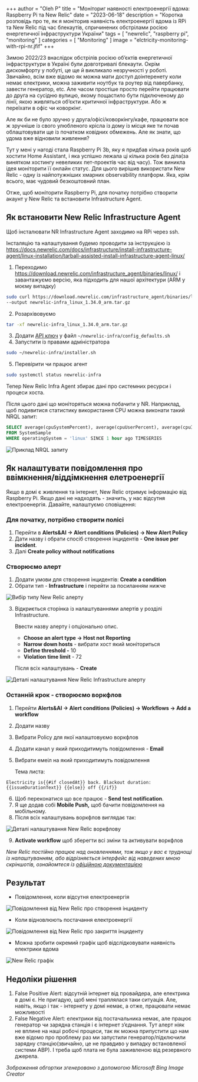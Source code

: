 +++
author = "Oleh P"
title = "Моніториг наявності електроенергії вдома: Raspberry Pi та New Relic"
date = "2023-06-18"
description = "Коротка розповідь про те, як я моніторив наявність електроенергії вдома із RPi та New Relic під час блекаутів, спричинених обстрілами росією енергетичної інфраструктури України"
tags = [
    "newrelic",
    "raspberry pi",
    "monitoring"
]
categories = [
    "Monitoring"
]
image = "elctricity-monitoring-with-rpi-nr.jfif"
+++


Зимою 2022/23 внаслідок обстрілів росією об’єктів енергетичної інфраструктури в Україні були довготривалі блекаути.
Окрім дискомфорту у побуті, це ще й викликало незручності у роботі. Звичайно, всім вже відомо як можна мати доступ доінтеренету коли немає електрики, можна заживити ноутбук та роутер від павербанку, завести генератор, etc. Але часом простіше просто перейти працювати до друга на сусідню вулицю, якому пощастило бути підключеному до лінії, якою живляться об’єкти критичної інфраструктури. Або ж переїхати в офіс чи коворкінг. 

Але як би не було зручно у друга/офісі/коворкінгу/кафе, працювати все ж зручніше із свого улюбленого крісла із дому із місця яке ти почав облаштовувати ще із початком ковідних обмежень. Але як знати, що удома вже відновили живлення?

Тут у мені у нагоді стала Raspberry Pi 3b, яку я придбав кілька років щоб хостити Home Assistant, і яка успішно лежала ці кілька років без діла(за винятком хостингу невеликих пет-проектів час від часу). Тож виникла ідея моніторити її онлайн статус. Для цього вирішив використати New Relic - одну із найпотужніших хмарних observability платформ. Яка, крім всього, має чудовий безкоштовний план.


Отже, щоб моніторити Raspberry Pi, для початку потрібно створити акаунт у New Relic та встановити Infrastructure Agent.

## Як встановити New Relic Infrastructure Agent
Щоб інсталювати NR Infrastructure Agent заходимо на RPi через ssh.

Інсталяцію та налаштування будемо проводити за інструкцією із https://docs.newrelic.com/docs/infrastructure/install-infrastructure-agent/linux-installation/tarball-assisted-install-infrastructure-agent-linux/

1. Переходимо https://download.newrelic.com/infrastructure_agent/binaries/linux/ і завантажуємо версію, яка підходить для нашої архітектури (ARM у моєму випадку)
    
```bash
sudo curl https://download.newrelic.com/infrastructure_agent/binaries/linux/arm/newrelic-infra_linux_1.34.0_arm.tar.gz \
--output newrelic-infra_linux_1.34.0_arm.tar.gz
```
    
2. Розархівовуємо
    
```bash
tar -xf newrelic-infra_linux_1.34.0_arm.tar.gz
```
    
3. Додати [API ключ](https://docs.newrelic.com/docs/apis/intro-apis/new-relic-api-keys/) у файл `~/newrelic-infra/config_defaults.sh`
4. Запустити із правами адміністратора
    
```bash
sudo ~/newrelic-infra/installer.sh
```
    
5. Перевірити чи працює агент
    
```bash
sudo systemctl status newrelic-infra
``` 

Тепер New Relic Infra Agent збирає дані про системних ресурси і процеси хоста.

Після цього дані що моніторяться можна побачити у NR. Наприклад, щоб подивитися статистику використання CPU можна виконати такий NRQL запит:

```sql
SELECT average(cpuSystemPercent), average(cpuUserPercent), average(cpuIdlePercent), average(cpuIOWaitPercent) 
FROM SystemSample 
WHERE operatingSystem = 'linux' SINCE 1 hour ago TIMESERIES
```

![Приклад NRQL запиту](img/01-nrql-cpu-stat.png)

## Як налаштувати повідомлення про ввімкнення/віддімкнення елетроенергії

Якщо в домі є живлення та інтернет, New Relic отримує інформацію від Raspberry Pi. Якщо дані не надходять - значить, у нас відсутня електроенергія. Давайте, налаштуємо сповіщення:

### Для початку, потрібно створити полісі

1. Перейти в **Alerts&AI → Alert conditions (Policies) → New Alert Policy**
2. Дати назву і обрати спосіб створення інцидентів - **One issue per incident**.
3. Далі **Create policy without notifications**

### Створюємо алерт
1. Додати умови для створення інцидентів: **Create a condition**
2. Обрати тип - **Infrastructure** і перейти за посиланням нижче

![Вибір типу New Relic алерту](img/02-create-infra-alert.png)
    
3. Відкриється сторінка із налаштуваннями алертів у розділі Infrastructure. 
    
    Ввести назву алерту і опціонально опис.
    
    - **Choose an alert type → Host not Reporting**
    - **Narrow down hosts** - вибрати хост який моніториться
    - **Define threshold -** 10
    - **Violation time limit** - 72

    Після всіх налаштувань - **Create**

![Деталі налаштування New Relic Infrastructure алерту](img/03-create-infra-alert.png)


### Останній крок - створюємо воркфлов

1. Перейти **Alerts&AI → Alert conditions (Policies) → Workflows → Add a workflow**
2. Додати назву
3. Вибрати Policy для якої налаштовуємо воркфлов
4. Додати канал у який приходитимуть повідомлення - **Email**
5. Вибрати емеіл на який приходитимуть повідомлення
    
    Тема листа:
    
 ```
Electricity is{{#if closedAt}} back. Blackout duration: {{issueDurationText}} {{else}} off {{/if}}
 ```

6. Щоб переконатися що все працює - **Send test notification**.
7. Я ще додав собі **Mobile Push,** щоб бачити повідомлення на мобільному.
8. Після всіх налаштувань воркфлов виглядає так:

![Деталі налаштування New Relic воркфлову](img/04-workflow-configs.png)
    
9. **Activate workflow** щоб зберегти всі зміни та активувати воркфлов


_New Relic постійно працює над оновленнями, тож якщо у вас є труднощі із налаштуванням, або відрізняється інтерфейс від наведених мною скріншотів, ознайомтеся із [офіційною документацією](https://docs.newrelic.com/docs/alerts-applied-intelligence/new-relic-alerts/)_


## Результат

- Повідомлення, коли відсутня електроенергія

![Повідомлення від New Relic про створення інциденту](img/05-electricity-off-mail.png)
    
- Коли відновлюють постачання електроенергії

![Повідомлення від New Relic про закриття інциденту](img/06-electricity-back-mail.png)
    
- Можна зробити окремий графік щоб відслідковувати наявність електрики вдома

![New Relic графік](img/07-electricity-chart.png)
    


## Недоліки рішення

1. False Positive Alert: відсутній інтернет від провайдера, але електрика в домі є. Не пригадую, щоб мені траплялася таки ситуація. Але, навіть, якщо і так -  інтернету у домі немає, а отже, працювати немає можливості
2. False Negative Alert: електрики від постачальника немає, але працює генератор чи зарядна станція і є інтернет з’єднання. Тут алерт ніяк не вплине на наші робочі процеси, так як можна припустити що нам вже відомо про проблему раз ми запустили генератор/підключили зарядну станцію(звичайно, це не правдиво у випадку встановленої системи АВР). І треба щоб плата не була заживленою від резервного джерела.



*Зображення обгортки згенеровано з допомогою Microsoft Bing Image Creator*
